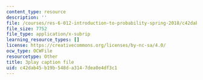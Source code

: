 ```yaml
---
content_type: resource
description: ''
file: /courses/res-6-012-introduction-to-probability-spring-2018/c42dab45b19b548da3147dea0e4df3c1_KPF8owESMdo.vtt
file_size: 7752
file_type: application/x-subrip
learning_resource_types: []
license: https://creativecommons.org/licenses/by-nc-sa/4.0/
ocw_type: OCWFile
resourcetype: Other
title: 3play caption file
uid: c42dab45-b19b-548d-a314-7dea0e4df3c1
---
```

